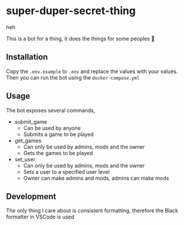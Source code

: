 # super-duper-secret-thing

heh

This is a bot for a thing, it does the things for some peoples 🙂

## Installation

Copy the `.env.example` to `.env` and replace the values with your values.
Then you can run the bot using the `docker-compose.yml`

## Usage

The bot exposes several commands,

* submit_game
  * Can be used by anyone
  * Submits a game to be played
* get_games
  * Can only be used by admins, mods and the owner
  * Gets the games to be played
* set_user
  * Can only be used by admins, mods and the owner
  * Sets a user to a specified user level
  * Owner can make admins and mods, admins can make mods

## Development

The only thing I care about is consistent formatting, therefore the Black formatter in VSCode is used
